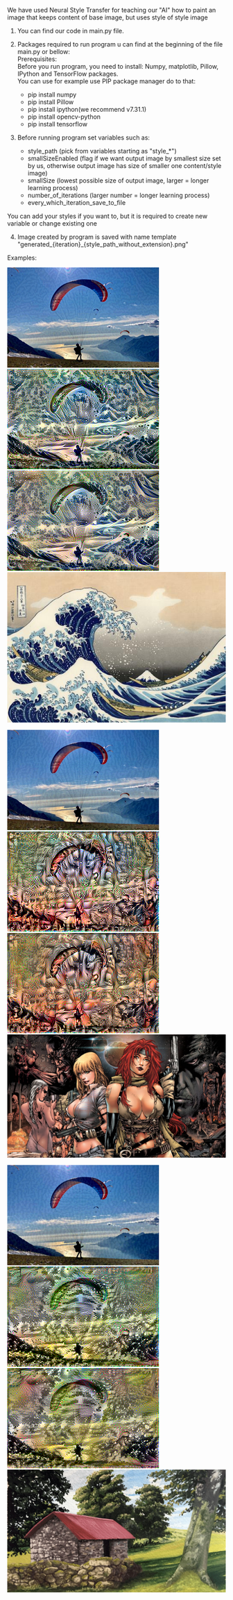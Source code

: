 We have used Neural Style Transfer for teaching our "AI" how to paint an image that keeps content of base image, but uses style of style image

1. You can find our code in main.py file.
2. Packages required to run program u can find at the beginning of the file main.py or bellow: <br/>
Prerequisites: <br/>
Before you run program, you need to install: Numpy, matplotlib, Pillow, IPython and TensorFlow  packages. <br/>
You can use for example use PIP package manager do to that: <br/>
   - pip install numpy <br/>
   - pip install Pillow <br/>
   - pip install ipython(we recommend v7.31.1) <br/>
   - pip install opencv-python <br/>
   - pip install tensorflow <br/>

3. Before running program set variables such as:
   - style_path (pick from variables starting as "style_*")
   - smallSizeEnabled (flag if we want output image by smallest size set by us, otherwise output image has size of smaller one content/style image)
   - smallSize (lowest possible size of output image, larger = longer learning process)
   - number_of_iterations (larger number = longer learning process)
   - every_which_iteration_save_to_file 

You can add your styles if you want to, but it is required to create new variable or change existing one

4. Image created by program is saved with name template "generated_{iteration}_{style_path_without_extension}.png"

Examples:

![Alt text](./generated_0_The_Great_Wave_off_Kanagawa.png?raw=true "Iteration 0") 
![Alt text](./generated_150_The_Great_Wave_off_Kanagawa.png?raw=true "Iteration 150") 
![Alt text](./generated_350_The_Great_Wave_off_Kanagawa.png?raw=true "Iteration 350") ![Alt text](./The_Great_Wave_off_Kanagawa.jpg?raw=true "Style Image")

![Alt text](./generated_0_comic_style.png?raw=true "Iteration 0") 
![Alt text](./generated_150_comic_style.png?raw=true "Iteration 150") 
![Alt text](./generated_350_comic_style.png?raw=true "Iteration 350") ![Alt text](./comic_style.jpg?raw=true "Style Image")

![Alt text](./generated_0_Gouache-style.png?raw=true "Iteration 0") 
![Alt text](./generated_150_Gouache-style.png?raw=true "Iteration 150") 
![Alt text](./generated_350_Gouache-style.png?raw=true "Iteration 350") ![Alt text](./Gouache-style.jpg?raw=true "Style Image")
